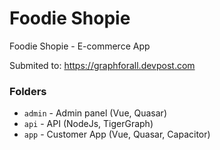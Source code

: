 # Foodie Shopie

Foodie Shopie - E-commerce App

Submited to: https://graphforall.devpost.com

### Folders

- `admin` - Admin panel (Vue, Quasar)
- `api` - API (NodeJs, TigerGraph)
- `app` - Customer App (Vue, Quasar, Capacitor)

